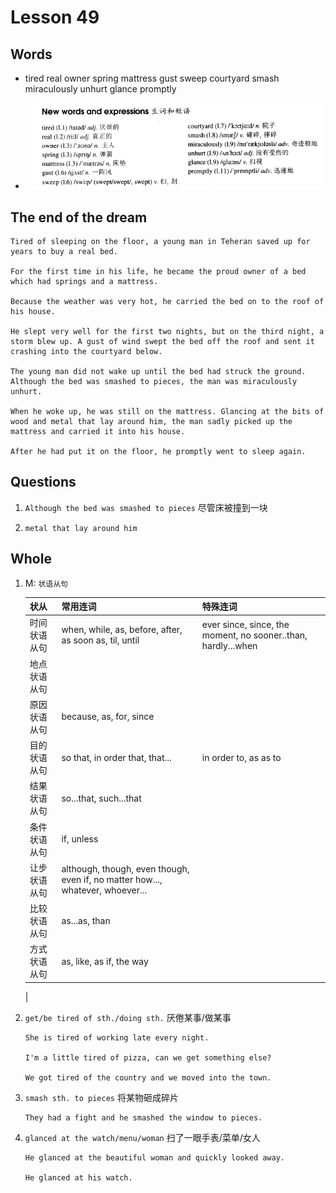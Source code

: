 # Lesson 49

## Words

- tired real owner spring mattress gust sweep courtyard smash miraculously unhurt glance promptly

- ![Words](../../../Images/Part2/05/words-49.png)

## The end of the dream

```
Tired of sleeping on the floor, a young man in Teheran saved up for years to buy a real bed.

For the first time in his life, he became the proud owner of a bed which had springs and a mattress.

Because the weather was very hot, he carried the bed on to the roof of his house.

He slept very well for the first two nights, but on the third night, a storm blew up. A gust of wind swept the bed off the roof and sent it crashing into the courtyard below.

The young man did not wake up until the bed had struck the ground. Although the bed was smashed to pieces, the man was miraculously unhurt.

When he woke up, he was still on the mattress. Glancing at the bits of wood and metal that lay around him, the man sadly picked up the mattress and carried it into his house.

After he had put it on the floor, he promptly went to sleep again.
```

## Questions

1. `Although the bed was smashed to pieces` 尽管床被撞到一块

2. `metal that lay around him`

## Whole

1. M: `状语从句`

   | 状从         | 常用连词                                                                       | 特殊连词                                                      |
   | ------------ | ------------------------------------------------------------------------------ | ------------------------------------------------------------- |
   | 时间状语从句 | when, while, as, before, after, as soon as, til, until                         | ever since, since, the moment, no sooner..than, hardly...when |
   | 地点状语从句 |                                                                                |                                                               |
   | 原因状语从句 | because, as, for, since                                                        |                                                               |
   | 目的状语从句 | so that, in order that, that...                                                | in order to, as as to                                         |
   | 结果状语从句 | so...that, such...that                                                         |                                                               |
   | 条件状语从句 | if, unless                                                                     |                                                               |
   | 让步状语从句 | although, though, even though, even if, no matter how..., whatever, whoever... |                                                               |
   | 比较状语从句 | as...as, than                                                                  |                                                               |
   | 方式状语从句 | as, like, as if, the way                                                       |                                                               |

   |

2. `get/be tired of sth./doing sth.` 厌倦某事/做某事

   ```
   She is tired of working late every night.

   I'm a little tired of pizza, can we get something else?

   We got tired of the country and we moved into the town.
   ```

3. `smash sth. to pieces` 将某物砸成碎片

   ```
   They had a fight and he smashed the window to pieces.
   ```

4. `glanced at the watch/menu/woman` 扫了一眼手表/菜单/女人

   ```
   He glanced at the beautiful woman and quickly looked away.

   He glanced at his watch.
   ```
